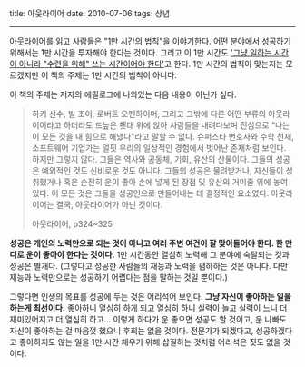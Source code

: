 title: 아웃라이어
date: 2010-07-06
tags: 상념

---
[아웃라이어](http://www.aladin.co.kr/shop/wproduct.aspx?isbn=8934933151)를 읽고 사람들은 "1만 시간의 법칙"을 이야기한다. 어떤 분야에서 성공하기 위해서는 1만 시간을 투자해야 한다는 것이다. 그리고 이 1만 시간도 ['그냥 일하는 시간이 아니라 "수련을 위해" 쓰는 시간이어야 한다'](http://agile.egloos.com/4834009)고 한다. 1만 시간의 법칙이 맞는지는 모르겠지만 이 책의 주제는 1만 시간의 법칙이 아니다.
<!--more-->

이 책의 주제는 저자의 에필로그에 나와있는 다음 내용이 아닌가 싶다.
> 하키 선수, 빌 조이, 로버트 오펜하이머, 그리고 그밖에 다른 어떤 부류의 아웃라이어라고 하더라도 드높은 횃대 위에 앉아 사람들을 내려다보며 진심으로 "나는 이 모든 것을 내 힘으로 해냈다"라고 말할 수 없다. 슈퍼스타 변호사와 수학 천재, 소프트웨어 기업가는 얼핏 우리의 일상적인 경험에서 벗어난 존재처럼 보인다. 하지만 그렇지 않다. 그들은 역사와 공동체, 기회, 유산의 산물이다. 그들의 성공은 예외적인 것도 신비로운 것도 아니다. 그들의 성공은 물려받거나, 자신들이 성취했거나 혹은 순전히 운이 좋아 손에 넣게 된 장점 및 유산의 거미줄 위에 놓여 있다. 이 모든 것은 그들을 성공인으로 만들어내는 데 결정적인 요소였다. 아웃라이어는 결국, 아웃라이어가 아닌 것이다.
>
> 아웃라이어, p324~325

**성공은 개인의 노력만으로 되는 것이 아니고 여러 주변 여건이 잘 맞아들어야 한다. 한 만디로 운이 좋아야 한다는 것이다.** 1만 시간동안 열심히 노력해 그 분야에 숙달되는 것과 성공은 별개다. (그렇다고 성공한 사람들의 재능과 노력을 폄하하는 것은 아니다. 다만 재능과 노력만으로는 성공하기 어렵다는 점을 말하는 것일 뿐이다.)

그렇다면 인생의 목표를 성공에 두는 것은 어리석어 보인다. **그냥 자신이 좋아하는 일을 하는게 최선이다.** 좋아하니 열심히 하게 되고 열심히 하니 실력이 늘고 실력이 느니 더 재미있어지고 더 열심히 하고... 이렇게 하다가 운 좋으면 성공도 할 것이고, 운 나빠도 자신이 좋아하는 걸 마음껏 했으니 후회는 없을 것이다. 전문가가 되겠다고, 성공하겠다고 좋아하지도 않는 일을 1만 시간 채우기 위해 삽질하는 것처럼 어리석은 짓도 없을 것이다.
